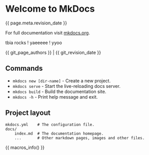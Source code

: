 # Welcome to MkDocs
{{ page.meta.revision_date }}


For full documentation visit [mkdocs.org](https://www.mkdocs.org).

tbia rocks !
yaeeeee !
yyoo

{{ git_page_authors }} | {{ git_revision_date }}

## Commands

* `mkdocs new [dir-name]` - Create a new project.
* `mkdocs serve` - Start the live-reloading docs server.
* `mkdocs build` - Build the documentation site.
* `mkdocs -h` - Print help message and exit.

## Project layout

    mkdocs.yml    # The configuration file.
    docs/
        index.md  # The documentation homepage.
        ...       # Other markdown pages, images and other files.

{{ macros_info() }}
